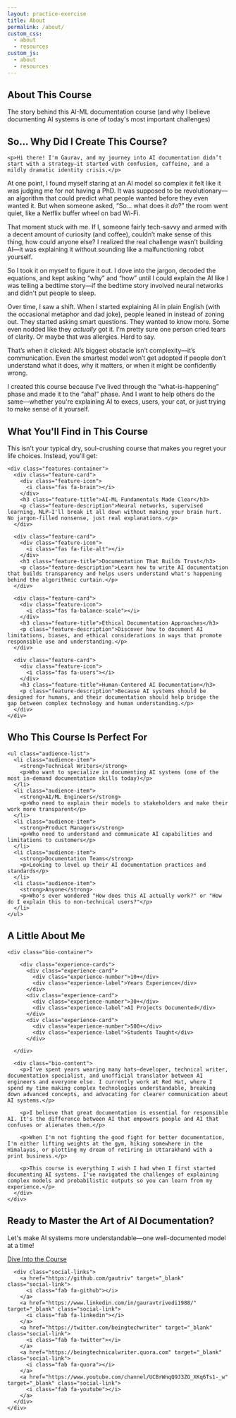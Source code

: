```yaml
---
layout: practice-exercise
title: About
permalink: /about/
custom_css:
  - about
  - resources
custom_js:
  - about
  - resources
---
```


<section class="resources-hero">
  <div class="container">
    <div class="hero-content">
      <h1 class="hero-title">About This Course</h1>
      <p class="hero-description">The story behind this AI-ML documentation course (and why I believe documenting AI systems is one of today's most important challenges)</p>
    </div>
  </div>
  </section>


<div class="about-container">
  <section class="about-story">
    <h2 class="section-title">So... Why Did I Create This Course?</h2>
    
    <p>Hi there! I'm Gaurav, and my journey into AI documentation didn’t start with a strategy—it started with confusion, caffeine, and a mildly dramatic identity crisis.</p>

<p>At one point, I found myself staring at an AI model so complex it felt like it was judging me for not having a PhD. It was supposed to be revolutionary—an algorithm that could predict what people wanted before they even wanted it. But when someone asked, “So… what does it <em>do</em>?” the room went quiet, like a Netflix buffer wheel on bad Wi-Fi.</p>

<p>That moment stuck with me. If I, someone fairly tech-savvy and armed with a decent amount of curiosity (and coffee), couldn’t make sense of this thing, how could anyone else? I realized the real challenge wasn’t building AI—it was explaining it without sounding like a malfunctioning robot yourself.</p>

<p>So I took it on myself to figure it out. I dove into the jargon, decoded the equations, and kept asking “why” and “how” until I could explain the AI like I was telling a bedtime story—if the bedtime story involved neural networks and didn't put people to sleep.</p>

<p>Over time, I saw a shift. When I started explaining AI in plain English (with the occasional metaphor and dad joke), people leaned in instead of zoning out. They started asking smart questions. They wanted to know more. Some even nodded like they <em>actually</em> got it. I’m pretty sure one person cried tears of clarity. Or maybe that was allergies. Hard to say.</p>

<p>That’s when it clicked: AI’s biggest obstacle isn’t complexity—it’s communication. Even the smartest model won’t get adopted if people don’t understand what it does, why it matters, or when it might be confidently wrong.</p>

<p>I created this course because I’ve lived through the “what-is-happening” phase and made it to the “aha!” phase. And I want to help others do the same—whether you're explaining AI to execs, users, your cat, or just trying to make sense of it yourself.</p>

  </section>

  <section>
    <h2 class="section-title">What You'll Find in This Course</h2>
    <p>This isn't your typical dry, soul-crushing course that makes you regret your life choices. Instead, you'll get:</p>
    
    <div class="features-container">
      <div class="feature-card">
        <div class="feature-icon">
          <i class="fas fa-brain"></i>
        </div>
        <h3 class="feature-title">AI-ML Fundamentals Made Clear</h3>
        <p class="feature-description">Neural networks, supervised learning, NLP—I'll break it all down without making your brain hurt. No jargon-filled nonsense, just real explanations.</p>
      </div>
      
      <div class="feature-card">
        <div class="feature-icon">
          <i class="fas fa-file-alt"></i>
        </div>
        <h3 class="feature-title">Documentation That Builds Trust</h3>
        <p class="feature-description">Learn how to write AI documentation that builds transparency and helps users understand what's happening behind the algorithmic curtain.</p>
      </div>
      
      <div class="feature-card">
        <div class="feature-icon">
          <i class="fas fa-balance-scale"></i>
        </div>
        <h3 class="feature-title">Ethical Documentation Approaches</h3>
        <p class="feature-description">Discover how to document AI limitations, biases, and ethical considerations in ways that promote responsible use and understanding.</p>
      </div>
      
      <div class="feature-card">
        <div class="feature-icon">
          <i class="fas fa-users"></i>
        </div>
        <h3 class="feature-title">Human-Centered AI Documentation</h3>
        <p class="feature-description">Because AI systems should be designed for humans, and their documentation should help bridge the gap between complex technology and human understanding.</p>
      </div>
    </div>
  </section>

  <section class="audience-section">
    <h2 class="section-title">Who This Course Is Perfect For</h2>
    
    <ul class="audience-list">
      <li class="audience-item">
        <strong>Technical Writers</strong>
        <p>Who want to specialize in documenting AI systems (one of the most in-demand documentation skills today)</p>
      </li>
      <li class="audience-item">
        <strong>AI/ML Engineers</strong>
        <p>Who need to explain their models to stakeholders and make their work more transparent</p>
      </li>
      <li class="audience-item">
        <strong>Product Managers</strong>
        <p>Who need to understand and communicate AI capabilities and limitations to customers</p>
      </li>
      <li class="audience-item">
        <strong>Documentation Teams</strong>
        <p>Looking to level up their AI documentation practices and standards</p>
      </li>
      <li class="audience-item">
        <strong>Anyone</strong>
        <p>Who's ever wondered "How does this AI actually work?" or "How do I explain this to non-technical users?"</p>
      </li>
    </ul>
  </section>

  <section class="bio-section">
    <h2 class="section-title">A Little About Me</h2>
    
    <div class="bio-container">
        
        <div class="experience-cards">
          <div class="experience-card">
            <div class="experience-number">10+</div>
            <div class="experience-label">Years Experience</div>
          </div>
          <div class="experience-card">
            <div class="experience-number">30+</div>
            <div class="experience-label">AI Projects Documented</div>
          </div>
          <div class="experience-card">
            <div class="experience-number">500+</div>
            <div class="experience-label">Students Taught</div>
          </div>

      </div>
      
      <div class="bio-content">
        <p>I've spent years wearing many hats—developer, technical writer, documentation specialist, and unofficial translator between AI engineers and everyone else. I currently work at Red Hat, where I spend my time making complex technologies understandable, breaking down advanced concepts, and advocating for clearer communication about AI systems.</p>
        
        <p>I believe that great documentation is essential for responsible AI. It's the difference between AI that empowers people and AI that confuses or alienates them.</p>
        
        <p>When I'm not fighting the good fight for better documentation, I'm either lifting weights at the gym, hiking somewhere in the Himalayas, or plotting my dream of retiring in Uttarakhand with a print business.</p>
        
        <p>This course is everything I wish I had when I first started documenting AI systems. I've navigated the challenges of explaining complex models and probabilistic outputs so you can learn from my experience.</p>
      </div>
    </div>
  </section>

  <section class="cta-section">
    <div class="cta-container">
      <h2 class="cta-title">Ready to Master the Art of AI Documentation?</h2>
      <p class="cta-description">Let's make AI systems more understandable—one well-documented model at a time!</p>
      <a href="{{ "/documentation.html" | relative_url }}" class="cta-button">Dive Into the Course</a>
      
      <div class="social-links">
        <a href="https://github.com/gautriv" target="_blank" class="social-link">
          <i class="fab fa-github"></i>
        </a>
        <a href="https://www.linkedin.com/in/gauravtrivedi1988/" target="_blank" class="social-link">
          <i class="fab fa-linkedin"></i>
        </a>
        <a href="https://twitter.com/beingtechwriter" target="_blank" class="social-link">
          <i class="fab fa-twitter"></i>
        </a>
        <a href="https://beingtechnicalwriter.quora.com" target="_blank" class="social-link">
          <i class="fab fa-quora"></i>
        </a>
        <a href="https://www.youtube.com/channel/UCBrWnqQ9J3ZG_XKq6Ts1-_w" target="_blank" class="social-link">
          <i class="fab fa-youtube"></i>
        </a>
      </div>
    </div>
  </section>
</div>